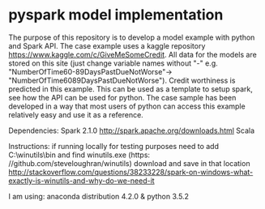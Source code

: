 # pyspark model implementation
The purpose of this repository is to develop a model example with python and Spark API. The case example uses a kaggle repository https://www.kaggle.com/c/GiveMeSomeCredit. All data for the models are stored on this site (just change variable names without "-" e.g. "NumberOfTime60-89DaysPastDueNotWorse"-> "NumberOfTime6089DaysPastDueNotWorse"). Credit worthiness is predicted in this example. This can be used as a template to setup spark, see how the API can be used for python. The case sample has been developed in a way that most users of python can access this example relatively easy and use it as a reference.

Dependencies: 
Spark 2.1.0 http://spark.apache.org/downloads.html
Scala

Instructions:
if running locally for testing purposes need to add C:\winutils\bin and find winutils.exe (https:
//github.com/steveloughran/winutils) download and save in that location
http://stackoverflow.com/questions/38233228/spark-on-windows-what-exactly-is-winutils-and-why-do-we-need-it

I am using:
anaconda distribution 4.2.0 & python 3.5.2
